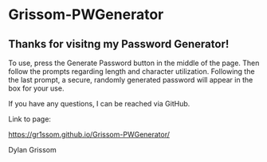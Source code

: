 # Grissom-PWGenerator

## Thanks for visitng my Password Generator!

To use, press the Generate Password button in the middle of the page. Then follow the prompts regarding length and character utilization. Following the the last prompt, a secure, randomly generated password will appear in the box for your use.

If you have any questions, I can be reached via GitHub.

Link to page:

https://gr1ssom.github.io/Grissom-PWGenerator/

Dylan Grissom

